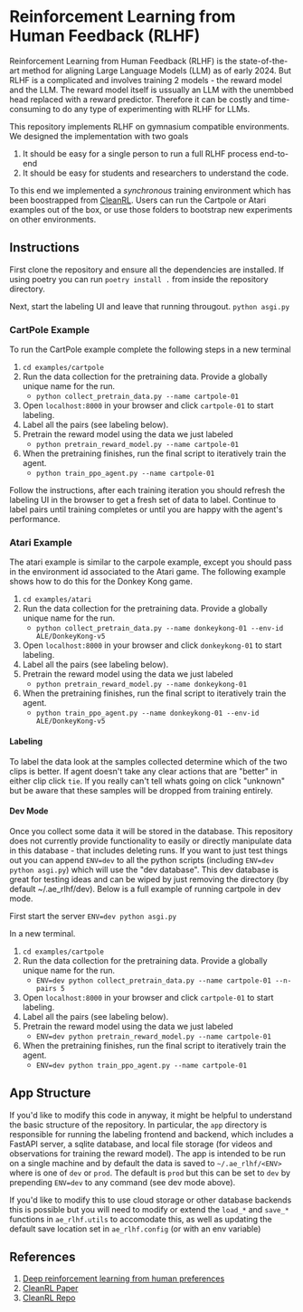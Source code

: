 # Reinforcement Learning from Human Feedback (RLHF)

Reinforcement Learning from Human Feedback (RLHF) is the state-of-the-art method for 
aligning Large Language Models (LLM) as of early 2024.  But RLHF is a complicated  and 
involves training 2 models - the reward model and the LLM.  The reward model
itself is ussually an LLM with the unembbed head replaced with a reward predictor.
Therefore it can be costly and time-consuming to do any type of experimenting with 
RLHF for LLMs.  

This repository implements RLHF on gymnasium compatible environments. We designed 
the implementation with two goals
1. It should be easy for a single person to run a full RLHF process end-to-end 
2. It should be easy for students and researchers to understand the code.

To this end we implemented a *synchronous* training environment which has been 
boostrapped from [CleanRL](https://github.com/vwxyzjn/cleanrl/tree/master).  Users can
run the Cartpole or Atari examples out of the box, or use those folders to bootstrap
new experiments on other environments.

## Instructions
First clone the repository and ensure all the dependencies are installed.  If using
poetry you can run `poetry install .` from inside the repository directory.

Next, start the labeling UI and leave that running througout.
```python asgi.py```


### CartPole Example
To run the CartPole example complete the following steps in a new terminal
1. `cd examples/cartpole`
2. Run the data collection for the pretraining data. Provide a globally unique name
for the run.
    * `python collect_pretrain_data.py --name cartpole-01`
3. Open `localhost:8000` in your browser and click `cartpole-01` to start labeling.
4. Label all the pairs (see labeling below).
5. Pretrain the reward model using the data we just labeled
    * `python pretrain_reward_model.py --name cartpole-01`
6. When the pretraining finishes, run the final script to iteratively train the agent.
    * `python train_ppo_agent.py --name cartpole-01`

Follow the instructions, after each training iteration you should refresh the labeling
UI in the browser to get a fresh set of data to label.  Continue to label pairs until
training completes or until you are happy with the agent's performance.

### Atari Example
The atari example is similar to the carpole example, except you should pass in the 
environment id associated to the Atari game. The following example shows how to do this
for the Donkey Kong game.
1. `cd examples/atari`
2. Run the data collection for the pretraining data. Provide a globally unique name
for the run.
    * `python collect_pretrain_data.py --name donkeykong-01 --env-id ALE/DonkeyKong-v5`
3. Open `localhost:8000` in your browser and click `donkeykong-01` to start labeling.
4. Label all the pairs (see labeling below).
5. Pretrain the reward model using the data we just labeled
    * `python pretrain_reward_model.py --name donkeykong-01`
6. When the pretraining finishes, run the final script to iteratively train the agent.
    * `python train_ppo_agent.py --name donkeykong-01 --env-id ALE/DonkeyKong-v5`



#### Labeling
To label the data look at the samples collected determine which of the two clips 
is better.  If agent doesn't take any clear actions that are "better" in either clip
click `tie`.  If you really can't tell whats going on click "unknown" but be aware that
these samples will be dropped from training entirely.



#### Dev Mode
Once you collect some data it will be stored in the database.  This repository does 
not currently provide functionality to easily or directly manipulate data in this 
database - that includes deleting runs.  If you want to just test things out you can 
append `ENV=dev` to all the python scripts (including `ENV=dev python asgi.py`) which
will use the "dev database".  This dev database is great for testing ideas and can be
wiped by just removing the directory (by default ~/.ae_rlhf/dev).  Below is a full
example of running cartpole in dev mode.


First start the server
`ENV=dev python asgi.py`

In a new terminal.
1. `cd examples/cartpole`
2. Run the data collection for the pretraining data. Provide a globally unique name
for the run.
    * `ENV=dev python collect_pretrain_data.py --name cartpole-01 --n-pairs 5`
3. Open `localhost:8000` in your browser and click `cartpole-01` to start labeling.
4. Label all the pairs (see labeling below).
5. Pretrain the reward model using the data we just labeled
    * `ENV=dev python pretrain_reward_model.py --name cartpole-01`
6. When the pretraining finishes, run the final script to iteratively train the agent.
    * `ENV=dev python train_ppo_agent.py --name cartpole-01`

## App Structure
If you'd like to modify this code in anyway, it might be helpful to understand the 
basic structure of the repository.  In particular, the `app` directory is responsible
for running the labeling frontend and backend, which includes a FastAPI server, a 
sqlite database, and local file storage (for videos and observations for training
the reward model).  The app is intended to be run on a single machine and by default
the data is saved to `~/.ae_rlhf/<ENV>` where <ENV> is one of `dev` or `prod`.  The 
default is `prod` but this can be set to `dev` by prepending `ENV=dev` to any command 
(see dev mode above).

If you'd like to modify this to use cloud storage or other database backends this is 
possible but you will need to modify or extend the `load_*` and `save_*` functions in
`ae_rlhf.utils` to accomodate this, as well as updating the default save location set in 
`ae_rlhf.config` (or with an env variable)




## References
1. [Deep reinforcement learning from human preferences](https://arxiv.org/abs/1706.03741)
2. [CleanRL Paper](https://www.jmlr.org/papers/v23/21-1342.html)
3. [CleanRL Repo](https://github.com/vwxyzjn/cleanrl?tab=readme-ov-file)
